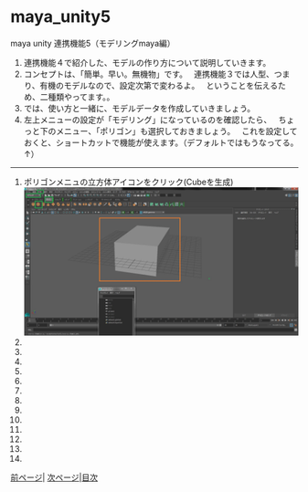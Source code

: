 # maya_unity5
maya unity 連携機能5（モデリングmaya編）


1. 連携機能４で紹介した、モデルの作り方について説明していきます。
1. コンセプトは、「簡単。早い。無機物」です。  
連携機能３では人型、つまり、有機のモデルなので、設定次第で変わるよ。  
ということを伝えるため、二種類やってます。。
1. では、使い方と一緒に、モデルデータを作成していきましょう。
1. 左上メニューの設定が「モデリング」になっているのを確認したら、  
ちょっと下のメニュー、「ポリゴン」も選択しておきましょう。  
これを設定しておくと、ショートカットで機能が使えます。（デフォルトではもうなってる。↑）

---
1. ポリゴンメニュの立方体アイコンをクリック(Cubeを生成)  
![](https://raw.githubusercontent.com/175B005/maya_unity3/master/direction1-3.jpg)
1. 
1. 
1. 
1. 
1. 
1. 
1. 
1. 
1. 
1. 
1. 
1. 
1. 

[前ページ](https://github.com/175B005/maya_unity4)| [次ページ](https://github.com/175B005/maya_unity6)|[目次](https://github.com/175B005/maya_unity_index)

